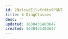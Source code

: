 ```yaml
---
id: 2NzlcudEjlvfrdtx9PGbT
title: 4-DiagClasses
desc: ''
updated: 1638431483647
created: 1638431483647
---
```


